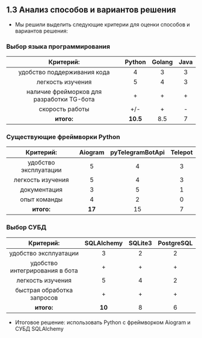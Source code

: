 ## 1.3 Анализ способов и вариантов решения 


- Мы решили выделить следующие критерии для оценки способов и вариантов решения:

### Выбор языка программирования

| **Критерий:** | **Python** | **Golang** | **Java** |
| :---: | :---: | :---: | :---: |
| удобство поддерживания кода | 4 | 3 | 3 |
| легкость изучения | 5 | 4 | 3 |
| наличие фрейморков для разработки TG-бота | + | + | + |
| скорость работы | +/- | + | - |
| **итого:** | **10.5** | 8.5 | 7 |

### Существующие фреймворки Python 

| **Критерий:** | **Aiogram** | **pyTelegramBotApi** | **Telepot** |
| :---: | :---: | :---: | :---: |
| удобство эксплуатации | 5 | 4 | 3 |
| легкость изучения | 5 | 4 | 3 |
| документация | 3 | 5 | 1 |
| опыт команды | 4 | 2 | 0 |
| **итого:** | **17** | 15 | 7 |

### Выбор СУБД

| **Критерий:** | **SQLAlchemy** | **SQLite3** | **PostgreSQL** |
| :---: | :---: | :---: | :---: |
| удобство эксплуатации | 3 | 2 | 2 |
| удобство интегрирования в бота | + | + | + |
| легкость изучения | 5 | 4 | 2 |
| быстрая обработка запросов | + | + | + |
| **итого:** | **10** | 8 | 6 |

- Итоговое решение: использовать Python с фреймворком Aiogram и СУБД SQLAlchemy
